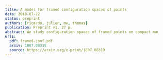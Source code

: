 ```yaml
---
title: A model for framed configuration spaces of points
date: 2018-07-22
status: preprint
authors: [ricardo, julien, me, thomas]
publication: Preprint v1, 27 p.
abstract: We study configuration spaces of framed points on compact manifolds. Such configuration spaces admit natural actions of the framed little discs operads, that play an important role in the study of embedding spaces of manifolds and in factorization homology. We construct real combinatorial models for these operadic modules, for compact smooth manifolds without boundary.
urls:
  pdf: framed-conf.pdf
  arxiv: 1807.08319
  source: https://arxiv.org/e-print/1807.08319
---
```

